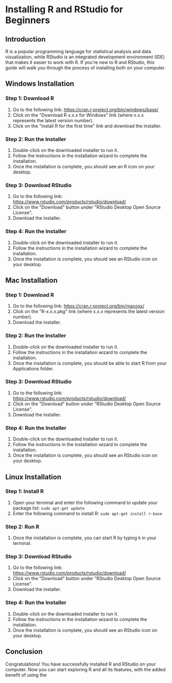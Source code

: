 # Installing R and RStudio for Beginners

## Introduction
R is a popular programming language for statistical analysis and data visualization, while RStudio is an integrated development environment (IDE) that makes it easier to work with R. If you're new to R and RStudio, this guide will walk you through the process of installing both on your computer.

## Windows Installation

### Step 1: Download R
1. Go to the following link: https://cran.r-project.org/bin/windows/base/
2. Click on the "Download R x.x.x for Windows" link (where x.x.x represents the latest version number).
3. Click on the "install R for the first time" link and download the installer.

### Step 2: Run the Installer
1. Double-click on the downloaded installer to run it.
2. Follow the instructions in the installation wizard to complete the installation.
3. Once the installation is complete, you should see an R icon on your desktop.

### Step 3: Download RStudio
1. Go to the following link: https://www.rstudio.com/products/rstudio/download/
2. Click on the "Download" button under "RStudio Desktop Open Source License".
3. Download the installer.

### Step 4: Run the Installer
1. Double-click on the downloaded installer to run it.
2. Follow the instructions in the installation wizard to complete the installation.
3. Once the installation is complete, you should see an RStudio icon on your desktop.

## Mac Installation

### Step 1: Download R
1. Go to the following link: https://cran.r-project.org/bin/macosx/
2. Click on the "R-x.x.x.pkg" link (where x.x.x represents the latest version number).
3. Download the installer.

### Step 2: Run the Installer
1. Double-click on the downloaded installer to run it.
2. Follow the instructions in the installation wizard to complete the installation.
3. Once the installation is complete, you should be able to start R from your Applications folder.

### Step 3: Download RStudio
1. Go to the following link: https://www.rstudio.com/products/rstudio/download/
2. Click on the "Download" button under "RStudio Desktop Open Source License".
3. Download the installer.

### Step 4: Run the Installer
1. Double-click on the downloaded installer to run it.
2. Follow the instructions in the installation wizard to complete the installation.
3. Once the installation is complete, you should see an RStudio icon on your desktop.

## Linux Installation

### Step 1: Install R
1. Open your terminal and enter the following command to update your package list: `sudo apt-get update`
2. Enter the following command to install R: `sudo apt-get install r-base`

### Step 2: Run R
1. Once the installation is complete, you can start R by typing `R` in your terminal.

### Step 3: Download RStudio
1. Go to the following link: https://www.rstudio.com/products/rstudio/download/
2. Click on the "Download" button under "RStudio Desktop Open Source License".
3. Download the installer.

### Step 4: Run the Installer
1. Double-click on the downloaded installer to run it.
2. Follow the instructions in the installation wizard to complete the installation.
3. Once the installation is complete, you should see an RStudio icon on your desktop.

## Conclusion
Congratulations! You have successfully installed R and RStudio on your computer. Now you can start exploring R and all its features, with the added benefit of using the
